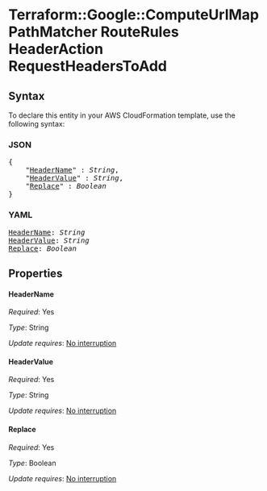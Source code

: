 # Terraform::Google::ComputeUrlMap PathMatcher RouteRules HeaderAction RequestHeadersToAdd

## Syntax

To declare this entity in your AWS CloudFormation template, use the following syntax:

### JSON

<pre>
{
    "<a href="#headername" title="HeaderName">HeaderName</a>" : <i>String</i>,
    "<a href="#headervalue" title="HeaderValue">HeaderValue</a>" : <i>String</i>,
    "<a href="#replace" title="Replace">Replace</a>" : <i>Boolean</i>
}
</pre>

### YAML

<pre>
<a href="#headername" title="HeaderName">HeaderName</a>: <i>String</i>
<a href="#headervalue" title="HeaderValue">HeaderValue</a>: <i>String</i>
<a href="#replace" title="Replace">Replace</a>: <i>Boolean</i>
</pre>

## Properties

#### HeaderName

_Required_: Yes

_Type_: String

_Update requires_: [No interruption](https://docs.aws.amazon.com/AWSCloudFormation/latest/UserGuide/using-cfn-updating-stacks-update-behaviors.html#update-no-interrupt)

#### HeaderValue

_Required_: Yes

_Type_: String

_Update requires_: [No interruption](https://docs.aws.amazon.com/AWSCloudFormation/latest/UserGuide/using-cfn-updating-stacks-update-behaviors.html#update-no-interrupt)

#### Replace

_Required_: Yes

_Type_: Boolean

_Update requires_: [No interruption](https://docs.aws.amazon.com/AWSCloudFormation/latest/UserGuide/using-cfn-updating-stacks-update-behaviors.html#update-no-interrupt)

